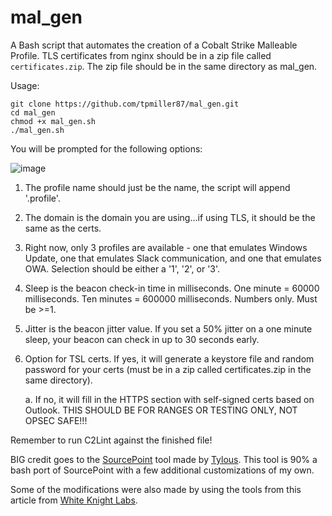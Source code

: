 # mal_gen
A Bash script that automates the creation of a Cobalt Strike Malleable Profile. TLS certificates from nginx should be in a zip file called `certificates.zip`. The zip file should be in the same directory as mal_gen.

Usage:
```
git clone https://github.com/tpmiller87/mal_gen.git
cd mal_gen
chmod +x mal_gen.sh
./mal_gen.sh
```

You will be prompted for the following options:

![image](https://github.com/tpmiller87/mal_gen/assets/15959707/c2f56f70-ca2a-49d0-b6f5-3800bcb199f6)

1. The profile name should just be the name, the script will append '.profile'.
2. The domain is the domain you are using...if using TLS, it should be the same as the certs.
3. Right now, only 3 profiles are available - one that emulates Windows Update, one that emulates Slack communication, and one that emulates OWA. Selection should be either a '1', '2', or '3'.
4. Sleep is the beacon check-in time in milliseconds. One minute = 60000 milliseconds. Ten minutes = 600000 milliseconds. Numbers only. Must be >=1.
5. Jitter is the beacon jitter value. If you set a 50% jitter on a one minute sleep, your beacon can check in up to 30 seconds early.
6. Option for TSL certs. If yes, it will generate a keystore file and random password for your certs (must be in a zip called certificates.zip in the same directory).

   a. If no, it will fill in the HTTPS section with self-signed certs based on Outlook. THIS SHOULD BE FOR RANGES OR TESTING ONLY, NOT OPSEC SAFE!!!

Remember to run C2Lint against the finished file!

BIG credit goes to the [SourcePoint](https://github.com/Tylous/SourcePoint) tool made by [Tylous](https://github.com/Tylous).
This tool is 90% a bash port of SourcePoint with a few additional customizations of my own.

Some of the modifications were also made by using the tools from this article from [White Knight Labs](https://whiteknightlabs.com/2023/05/23/unleashing-the-unseen-harnessing-the-power-of-cobalt-strike-profiles-for-edr-evasion/).

